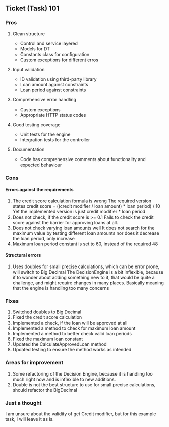 ## Ticket (Task) 101

### Pros

1. Clean structure
   - Control and service layered
   - Models for DT
   - Constants class for configuration
   - Custom exceptions for different erros

2. Input validation
    - ID validation using third-party library
    - Loan amount against constraints
    - Loan period against constraints

3. Comprehensive error handling
    - Custom exceptions
    - Appropriate HTTP status codes
   
4. Good testing coverage
    - Unit tests for the engine
    - Integration tests for the controller
   
5. Documentation
    - Code has comprehensive comments about functionality and expected behaviour


### Cons
#### Errors against the requirements
1. The credit score calculation formula is wrong
The required version states
   credit score = ((credit modifier / loan amount) * loan period) / 10
Yet the implemented version is just credit modifier * loan period
2. Does not check, if the credit score is >= 0.1
Fails to check the credit score against the barrier for approving loans at all.
3. Does not check varying loan amounts well
It does not search for the maximum value by testing different loan amounts nor does it decrease the loan period, only increase
4. Maximum loan period constant is set to 60, instead of the required 48

#### Structural errors
1. Uses doubles for small precise calculations, which can be error prone, will switch to Big Decimal
The DecisionEngine is a bit inflexible, because if to wonder about adding something new to it, that would be quite a challenge, and might require changes in many places. Basically meaning that the engine is handling too many concerns

### Fixes
1. Switched doubles to Big Decimal
2. Fixed the credit score calculation
3. Implemented a check, if the loan will be approved at all
4. Implemented a method to check for maximum loan amount
5. Implemented a method to better check valid loan periods
6. Fixed the maximum loan constant
7. Updated the CalculateApprovedLoan method
8. Updated testing to ensure the method works as intended

### Areas for improvement
1. Some refactoring of the Decision Engine, because it is handling too much right now and is inflexible to new additions.
2. Double is not the best structure to use for small precise calculations, should refactor the BigDecimal

### Just a thought
I am unsure about the validity of get Credit modifier, but for this example task, I will leave it as is.